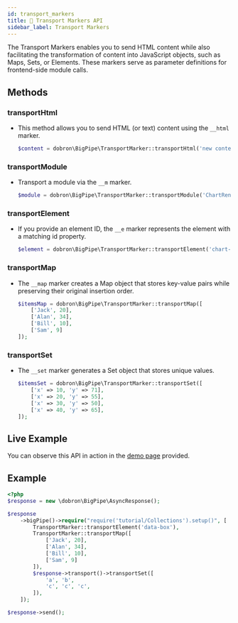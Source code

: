 ```yaml
---
id: transport_markers
title: 🧰 Transport Markers API
sidebar_label: Transport Markers
---
```


The Transport Markers enables you to send HTML content while also facilitating the transformation of content into JavaScript objects, such as Maps, Sets, or Elements. These markers serve as parameter definitions for frontend-side module calls.

## Methods

### **transportHtml**
- This method allows you to send HTML (or text) content using the `__html` marker.

    ```php
    $content = dobron\BigPipe\TransportMarker::transportHtml('new content');
    ```

### **transportModule**
- Transport a module via the `__m` marker.

    ```php
    $module = dobron\BigPipe\TransportMarker::transportModule('ChartRenderer');
    ```

### **transportElement**
- If you provide an element ID, the `__e` marker represents the element with a matching id property.

    ```php
    $element = dobron\BigPipe\TransportMarker::transportElement('chart-div');
    ```

### **transportMap**
- The `__map` marker creates a Map object that stores key-value pairs while preserving their original insertion order.

    ```php
    $itemsMap = dobron\BigPipe\TransportMarker::transportMap([
        ['Jack', 20],
        ['Alan', 34],
        ['Bill', 10],
        ['Sam', 9]
    ]);
    ```

### **transportSet**
- The `__set` marker generates a Set object that stores unique values.

    ```php
    $itemsSet = dobron\BigPipe\TransportMarker::transportSet([
        ['x' => 10, 'y' => 71],
        ['x' => 20, 'y' => 55],
        ['x' => 30, 'y' => 50],
        ['x' => 40, 'y' => 65],
    ]);
    ```

## Live Example
You can observe this API in action in the [demo page](http://bigpipe.xf.cz/tutorial/basic-example) provided.

## Example

```php
<?php
$response = new \dobron\BigPipe\AsyncResponse();

$response
    ->bigPipe()->require("require('tutorial/Collections').setup()", [
        TransportMarker::transportElement('data-box'),
        TransportMarker::transportMap([
            ['Jack', 20],
            ['Alan', 34],
            ['Bill', 10],
            ['Sam', 9]
        ]),
        $response->transport()->transportSet([
            'a', 'b',
            'c', 'c', 'c',
        ]),
    ]);

$response->send();
```
